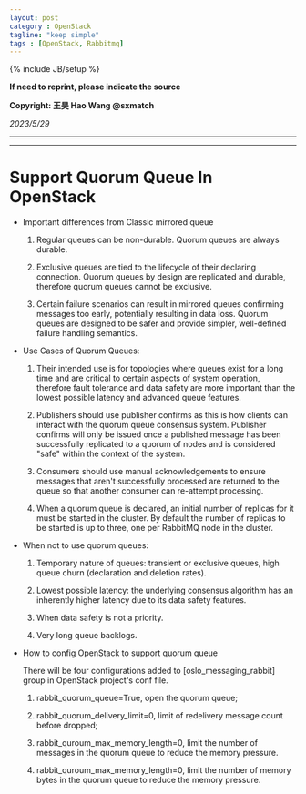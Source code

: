 ```yaml
---
layout: post
category : OpenStack
tagline: "keep simple"
tags : [OpenStack, Rabbitmq]
---
```

{% include JB/setup %}

**If need to reprint, please indicate the source**

**Copyright: 王昊 Hao Wang @sxmatch**

*2023/5/29*

-------
---

# Support Quorum Queue In OpenStack

- Important differences from Classic mirrored queue
  
  1. Regular queues can be non-durable. Quorum queues are always durable.
  
  2. Exclusive queues are tied to the lifecycle of their declaring connection. Quorum queues by design are replicated and durable, therefore quorum queues cannot be exclusive.
  
  3. Certain failure scenarios can result in mirrored queues confirming messages too early, potentially resulting in data loss. Quorum queues are designed to be safer and provide simpler, well-defined failure handling semantics.

- Use Cases of Quorum Queues:
  
  1. Their intended use is for topologies where queues exist for a long time and are critical to certain aspects of system operation, 
     therefore fault tolerance and data safety are more important than the lowest possible latency and advanced queue features.
  
  2. Publishers should use publisher confirms as this is how clients can interact with the quorum queue consensus system.
     Publisher confirms will only be issued once a published message has been successfully replicated to a quorum of nodes and is considered "safe" within the context of the system.
  
  3. Consumers should use manual acknowledgements to ensure messages that aren't successfully processed are returned to
     the queue so that another consumer can re-attempt processing.
  
  4. When a quorum queue is declared, an initial number of replicas for it must be started in the cluster. By default the number of replicas to be started is up to three, one per RabbitMQ node in the cluster.

- When not to use quorum queues:
  
  1. Temporary nature of queues: transient or exclusive queues, high queue churn (declaration and deletion rates).
  
  2. Lowest possible latency: the underlying consensus algorithm has an inherently higher latency due to its data safety features.
  
  3. When data safety is not a priority.
  
  4. Very long queue backlogs.

- How to config OpenStack to support quorum queue
  
  There will be four configurations added to [oslo_messaging_rabbit] group in OpenStack project's conf file.
  
  1. rabbit_quorum_queue=True, open the quorum queue;
  
  2. rabbit_quorum_delivery_limit=0,   limit of redelivery message count before dropped;
  
  3. rabbit_quroum_max_memory_length=0, limit the number of messages in the quorum queue to reduce the memory pressure.
  
  4. rabbit_quroum_max_memory_length=0, limit the number of memory bytes in the quorum queue to reduce the memory pressure.
